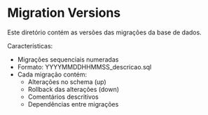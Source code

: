 # Migration Versions

Este diretório contém as versões das migrações da base de dados.

Características:
- Migrações sequenciais numeradas
- Formato: YYYYMMDDHHMMSS_descricao.sql
- Cada migração contém:
  - Alterações no schema (up)
  - Rollback das alterações (down)
  - Comentários descritivos
  - Dependências entre migrações
